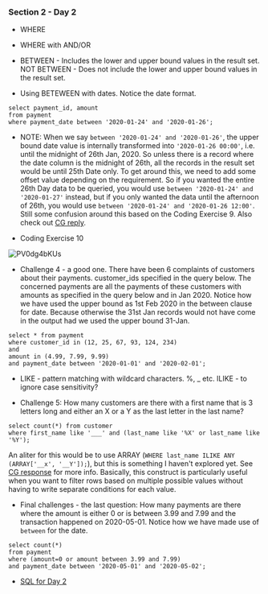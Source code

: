 ### Section 2 - Day 2

- WHERE
- WHERE with AND/OR
- BETWEEN - Includes the lower and upper bound values in the result set. NOT BETWEEN - Does not include the lower and upper bound values in the result set.

- Using BETEWEEN with dates. Notice the date format.
```
select payment_id, amount
from payment
where payment_date between '2020-01-24' and '2020-01-26';
```

- NOTE: When we say `between '2020-01-24' and '2020-01-26'`, the upper bound date value is internally transformed into `'2020-01-26 00:00'`, i.e. until the midnight of 26th Jan, 2020. So unless there is a record where the date column is the midnight of 26th, all the records in the result set would be until 25th Date only. To get around this, we need to add some offset value depending on the requirement. So if you wanted the entire 26th Day data to be queried, you would use `between '2020-01-24' and '2020-01-27'` instead, but if you only wanted the data until the afternoon of 26th, you would use `between '2020-01-24' and '2020-01-26 12:00'`. Still some confusion around this based on the Coding Exercise 9. Also check out [CG reply](https://chat.openai.com/c/1383734c-fff9-440e-a627-966c08800975).

- Coding Exercise 10

![PV0dg4bKUs](https://github.com/vishpant76/15-days-postgres/assets/18080911/c36afe56-adf7-4b82-a0ee-86a33eae8451)

- Challenge 4 - a good one. There have been 6 complaints of customers about their payments. customer_ids specified in the query below. The concerned payments are all the payments of these customers with amounts as specified in the query below and in Jan 2020. Notice how we have used the upper bound as 1st Feb 2020 in the between clause for date. Because otherwise the 31st Jan records would not have come in the output had we used the upper bound 31-Jan.
```
select * from payment
where customer_id in (12, 25, 67, 93, 124, 234)
and
amount in (4.99, 7.99, 9.99)
and payment_date between '2020-01-01' and '2020-02-01';
```

- LIKE - pattern matching with wildcard characters. %, _ etc. ILIKE - to ignore case sensitivity?

- Challenge 5:  How many customers are there with a first name that is 3 letters long and either an X or a Y as the last letter in the last name?

```
select count(*) from customer
where first_name like '___' and (last_name like '%X' or last_name like '%Y');
```

An aliter for this would be to use ARRAY (`WHERE last_name ILIKE ANY (ARRAY['__x', '__Y']);`), but this is something I haven't explored yet. See [CG response](https://chat.openai.com/c/9cc548e4-d4fb-4793-a7fe-1845229740c0) for more info. Basically, this construct is particularly useful when you want to filter rows based on multiple possible values without having to write separate conditions for each value.

- Final challenges - the last question: How many payments are there where the amount is either 0 or is between 3.99 and 7.99 and the transaction happened on 2020-05-01. Notice how we have made use of `between` for the date.

```
select count(*)
from payment
where (amount=0 or amount between 3.99 and 7.99)
and payment_date between '2020-05-01' and '2020-05-02';
```

- [SQL for Day 2](https://github.com/vishpant76/15-days-postgres/blob/main/Section-2/day-2-sql.sql)
